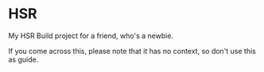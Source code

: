 # HSR
My HSR Build project for a friend, who's a newbie.

If you come across this, please note that it has no context, so don't use this as guide.

